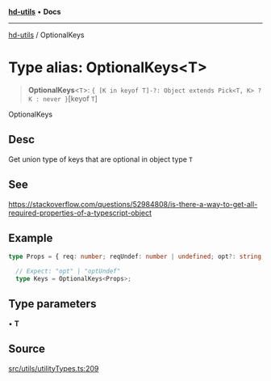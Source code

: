 [**hd-utils**](../README.md) • **Docs**

***

[hd-utils](../globals.md) / OptionalKeys

# Type alias: OptionalKeys\<T\>

> **OptionalKeys**\<`T`\>: `{ [K in keyof T]-?: Object extends Pick<T, K> ? K : never }`\[keyof `T`\]

OptionalKeys

## Desc

Get union type of keys that are optional in object type `T`

## See

https://stackoverflow.com/questions/52984808/is-there-a-way-to-get-all-required-properties-of-a-typescript-object

## Example

```ts
type Props = { req: number; reqUndef: number | undefined; opt?: string; optUndef?: number | undefined; };

  // Expect: "opt" | "optUndef"
  type Keys = OptionalKeys<Props>;
```

## Type parameters

• **T**

## Source

[src/utils/utilityTypes.ts:209](https://github.com/AhmadHddad/h-utils/blob/f7bb9ae71f981ffef49079271b9540862594b7e6/src/utils/utilityTypes.ts#L209)
